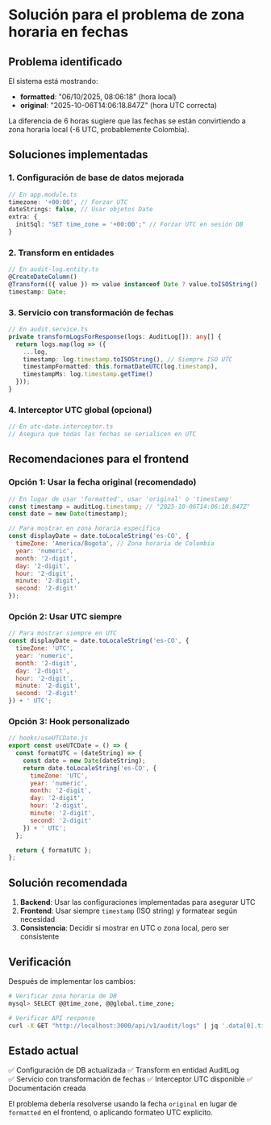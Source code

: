 # Solución para el problema de zona horaria en fechas

## Problema identificado
El sistema está mostrando:
- **formatted**: "06/10/2025, 08:06:18" (hora local)
- **original**: "2025-10-06T14:06:18.847Z" (hora UTC correcta)

La diferencia de 6 horas sugiere que las fechas se están convirtiendo a zona horaria local (-6 UTC, probablemente Colombia).

## Soluciones implementadas

### 1. Configuración de base de datos mejorada
```typescript
// En app.module.ts
timezone: '+00:00', // Forzar UTC
dateStrings: false, // Usar objetos Date
extra: {
  initSql: "SET time_zone = '+00:00';" // Forzar UTC en sesión DB
}
```

### 2. Transform en entidades
```typescript
// En audit-log.entity.ts
@CreateDateColumn()
@Transform(({ value }) => value instanceof Date ? value.toISOString() : value)
timestamp: Date;
```

### 3. Servicio con transformación de fechas
```typescript
// En audit.service.ts
private transformLogsForResponse(logs: AuditLog[]): any[] {
  return logs.map(log => ({
    ...log,
    timestamp: log.timestamp.toISOString(), // Siempre ISO UTC
    timestampFormatted: this.formatDateUTC(log.timestamp),
    timestampMs: log.timestamp.getTime()
  }));
}
```

### 4. Interceptor UTC global (opcional)
```typescript
// En utc-date.interceptor.ts
// Asegura que todas las fechas se serialicen en UTC
```

## Recomendaciones para el frontend

### Opción 1: Usar la fecha original (recomendado)
```javascript
// En lugar de usar 'formatted', usar 'original' o 'timestamp'
const timestamp = auditLog.timestamp; // "2025-10-06T14:06:18.847Z"
const date = new Date(timestamp);

// Para mostrar en zona horaria específica
const displayDate = date.toLocaleString('es-CO', {
  timeZone: 'America/Bogota', // Zona horaria de Colombia
  year: 'numeric',
  month: '2-digit',
  day: '2-digit',
  hour: '2-digit',
  minute: '2-digit',
  second: '2-digit'
});
```

### Opción 2: Usar UTC siempre
```javascript
// Para mostrar siempre en UTC
const displayDate = date.toLocaleString('es-CO', {
  timeZone: 'UTC',
  year: 'numeric',
  month: '2-digit',
  day: '2-digit',
  hour: '2-digit',
  minute: '2-digit',
  second: '2-digit'
}) + ' UTC';
```

### Opción 3: Hook personalizado
```javascript
// hooks/useUTCDate.js
export const useUTCDate = () => {
  const formatUTC = (dateString) => {
    const date = new Date(dateString);
    return date.toLocaleString('es-CO', {
      timeZone: 'UTC',
      year: 'numeric',
      month: '2-digit',
      day: '2-digit',
      hour: '2-digit',
      minute: '2-digit',
      second: '2-digit'
    }) + ' UTC';
  };

  return { formatUTC };
};
```

## Solución recomendada

1. **Backend**: Usar las configuraciones implementadas para asegurar UTC
2. **Frontend**: Usar siempre `timestamp` (ISO string) y formatear según necesidad
3. **Consistencia**: Decidir si mostrar en UTC o zona local, pero ser consistente

## Verificación
Después de implementar los cambios:

```bash
# Verificar zona horaria de DB
mysql> SELECT @@time_zone, @@global.time_zone;

# Verificar API response
curl -X GET "http://localhost:3000/api/v1/audit/logs" | jq '.data[0].timestamp'
```

## Estado actual
✅ Configuración de DB actualizada
✅ Transform en entidad AuditLog  
✅ Servicio con transformación de fechas
✅ Interceptor UTC disponible
✅ Documentación creada

El problema debería resolverse usando la fecha `original` en lugar de `formatted` en el frontend, o aplicando formateo UTC explícito.